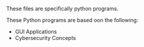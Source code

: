 These files are specifically python programs.

These Python programs are based oon the following:

- GUI Applications
- Cybersecurity Concepts

